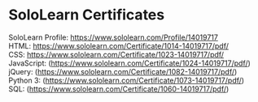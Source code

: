 # SoloLearn Certificates
SoloLearn Profile: https://www.sololearn.com/Profile/14019717<br/>
HTML: https://www.sololearn.com/Certificate/1014-14019717/pdf/<br/>
CSS: https://www.sololearn.com/Certificate/1023-14019717/pdf/<br/>
JavaScript: (https://www.sololearn.com/Certificate/1024-14019717/pdf/)<br/>
jQuery: (https://www.sololearn.com/Certificate/1082-14019717/pdf/)<br/>
Python 3: (https://www.sololearn.com/Certificate/1073-14019717/pdf/)<br/>
SQL: (https://www.sololearn.com/Certificate/1060-14019717/pdf/)<br/>

